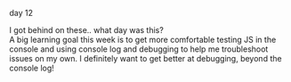 day 12

I got behind on these.. what day was this?  
A big learning goal this week is to get more comfortable testing JS in the console and using console log and debugging to help me troubleshoot issues on my own.  I definitely want to get better at debugging, beyond the console log!
